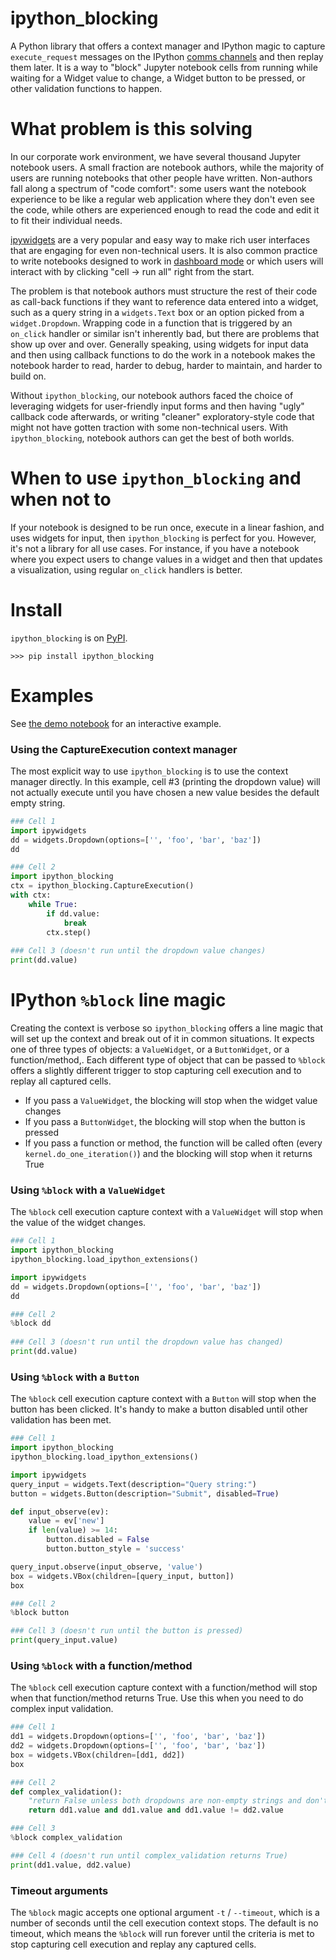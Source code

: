 # ipython_blocking
A Python library that offers a context manager and IPython magic to capture `execute_request` messages on the IPython [comms channels](https://jupyter-client.readthedocs.io/en/stable/messaging.html#messages-on-the-shell-router-dealer-channel) and then replay them later.  It is a way to "block" Jupyter notebook cells from running while waiting for a Widget value to change, a Widget button to be pressed, or other validation functions to happen.


# What problem is this solving
In our corporate work environment, we have several thousand Jupyter notebook users.  A small fraction are notebook authors, while the majority of users are running notebooks that other people have written.  Non-authors fall along a spectrum of "code comfort": some users want the notebook experience to be like a regular web application where they don't even see the code, while others are experienced enough to read the code and edit it to fit their individual needs.  

[ipywidgets](https://ipywidgets.readthedocs.io/en/stable/) are a very popular and easy way to make rich user interfaces that are engaging for even non-technical users.  It is also common practice to write notebooks designed to work in [dashboard mode](https://github.com/jupyter/dashboards) or which users will interact with by clicking "cell -> run all" right from the start.

The problem is that notebook authors must structure the rest of their code as call-back functions if they want to reference data entered into a widget, such as a query string in a `widgets.Text` box or an option picked from a `widget.Dropdown`.  Wrapping code in a function that is triggered by an `on_click` handler or similar isn't inherently bad, but there are problems that show up over and over.  Generally speaking, using widgets for input data and then using callback functions to do the work in a notebook makes the notebook harder to read, harder to debug, harder to maintain, and harder to build on.

Without `ipython_blocking`, our notebook authors faced the choice of leveraging widgets for user-friendly input forms and then having "ugly" callback code afterwards, or writing "cleaner" exploratory-style code that might not have gotten traction with some non-technical users.  With `ipython_blocking`, notebook authors can get the best of both worlds.

# When to use `ipython_blocking` and when not to
If your notebook is designed to be run once, execute in a linear fashion, and uses widgets for input, then `ipython_blocking` is perfect for you.  However, it's not a library for all use cases.  For instance, if you have a notebook where you expect users to change values in a widget and then that updates a visualization, using regular `on_click` handlers is better.  

# Install
`ipython_blocking` is on [PyPI](https://pypi.org/project/ipython_blocking/).
```
>>> pip install ipython_blocking
```

# Examples
See [the demo notebook](demo_notebook.ipynb) for an interactive example.

### Using the CaptureExecution context manager
The most explicit way to use `ipython_blocking` is to use the context manager directly.  In this example, cell #3 (printing the dropdown value) will not actually execute until you have chosen a new value besides the default empty string.
```python
### Cell 1
import ipywidgets
dd = widgets.Dropdown(options=['', 'foo', 'bar', 'baz'])
dd

### Cell 2
import ipython_blocking
ctx = ipython_blocking.CaptureExecution()
with ctx:
    while True:
        if dd.value:
            break
        ctx.step()
        
### Cell 3 (doesn't run until the dropdown value changes)
print(dd.value)
```

# IPython `%block` line magic
Creating the context is verbose so `ipython_blocking` offers a line magic that will set up the context and break out of it in common situations.  It expects one of three types of objects: a `ValueWidget`, or a `ButtonWidget`, or a function/method,.  Each different type of object that can be passed to `%block` offers a slightly different trigger to stop capturing cell execution and to replay all captured cells.
 * If you pass a `ValueWidget`, the blocking will stop when the widget value changes
 * If you pass a `ButtonWidget`, the blocking will stop when the button is pressed
 * If you pass a function or method, the function will be called often (every `kernel.do_one_iteration()`) and the blocking will stop when it returns True

### Using `%block` with a `ValueWidget`
The `%block` cell execution capture context with a `ValueWidget` will stop when the value of the widget changes.
```python
### Cell 1
import ipython_blocking
ipython_blocking.load_ipython_extensions()

import ipywidgets
dd = widgets.Dropdown(options=['', 'foo', 'bar', 'baz'])
dd

### Cell 2
%block dd
        
### Cell 3 (doesn't run until the dropdown value has changed)
print(dd.value)
```

### Using `%block` with a `Button`
The `%block` cell execution capture context with a `Button` will stop when the button has been clicked.  It's handy to make a button disabled until other validation has been met.

```python
### Cell 1
import ipython_blocking
ipython_blocking.load_ipython_extensions()

import ipywidgets
query_input = widgets.Text(description="Query string:")
button = widgets.Button(description="Submit", disabled=True)

def input_observe(ev):
    value = ev['new']
    if len(value) >= 14:
        button.disabled = False
        button.button_style = 'success'

query_input.observe(input_observe, 'value')
box = widgets.VBox(children=[query_input, button])
box

### Cell 2
%block button

### Cell 3 (doesn't run until the button is pressed)
print(query_input.value)
```

### Using `%block` with a function/method
The `%block` cell execution capture context with a function/method will stop when that function/method returns True.  Use this when you need to do complex input validation.  

```python
### Cell 1
dd1 = widgets.Dropdown(options=['', 'foo', 'bar', 'baz'])
dd2 = widgets.Dropdown(options=['', 'foo', 'bar', 'baz'])
box = widgets.VBox(children=[dd1, dd2])
box

### Cell 2
def complex_validation():
    "return False unless both dropdowns are non-empty strings and don't equal each other"
    return dd1.value and dd1.value and dd1.value != dd2.value

### Cell 3
%block complex_validation

### Cell 4 (doesn't run until complex_validation returns True)
print(dd1.value, dd2.value)
```

### Timeout arguments
The `%block` magic accepts one optional argument `-t` / `--timeout`, which is a number of seconds until the cell execution context stops.  The default is no timeout, which means the `%block` will run forever until the criteria is met to stop capturing cell execution and replay any captured cells.
